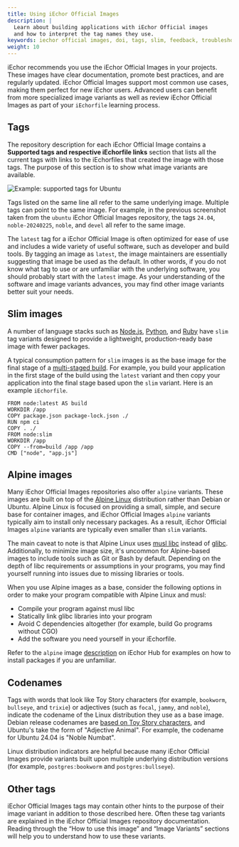 ```yaml
---
title: Using iEchor Official Images
description: |
  Learn about building applications with iEchor Official images
  and how to interpret the tag names they use.
keywords: iechor official images, doi, tags, slim, feedback, troubleshooting
weight: 10
---
```


iEchor recommends you use the iEchor Official Images in your projects.
These images have clear documentation, promote best practices, and are regularly updated.
iEchor Official Images support most common use cases, making them perfect for new iEchor users.
Advanced users can benefit from more specialized image variants as well as review iEchor Official Images as part of your `iEchorfile` learning process.

## Tags

The repository description for each iEchor Official Image contains a
**Supported tags and respective iEchorfile links** section that lists all the
current tags with links to the iEchorfiles that created the image with those
tags. The purpose of this section is to show what image variants are available.

![Example: supported tags for Ubuntu](../images/supported_tags.webp)

Tags listed on the same line all refer to the same underlying image. Multiple
tags can point to the same image. For example, in the previous screenshot taken
from the `ubuntu` iEchor Official Images repository, the tags `24.04`,
`noble-20240225`, `noble`, and `devel` all refer to the same image.

The `latest` tag for a iEchor Official Image is often optimized for ease of use
and includes a wide variety of useful software, such as developer and build tools.
By tagging an image as `latest`, the image maintainers are essentially suggesting
that image be used as the default. In other words, if you do not know what tag to
use or are unfamiliar with the underlying software, you should probably start with
the `latest` image. As your understanding of the software and image variants advances,
you may find other image variants better suit your needs.

## Slim images

A number of language stacks such as
[Node.js](https://hub.iechor.com/_/node/),
[Python](https://hub.iechor.com/_/python/), and
[Ruby](https://hub.iechor.com/_/ruby/) have `slim` tag variants
designed to provide a lightweight, production-ready base image
with fewer packages.

A typical consumption pattern for `slim`
images is as the base image for the final stage of a
[multi-staged build](https://docs.iechor.com/build/building/multi-stage/).
For example, you build your application in the first stage of the build
using the `latest` variant and then copy your application into the final
stage based upon the `slim` variant. Here is an example `iEchorfile`.

```iechorfile
FROM node:latest AS build
WORKDIR /app
COPY package.json package-lock.json ./
RUN npm ci
COPY . ./
FROM node:slim
WORKDIR /app
COPY --from=build /app /app
CMD ["node", "app.js"]
```

## Alpine images

Many iEchor Official Images repositories also offer `alpine` variants. These
images are built on top of the [Alpine Linux](https://www.alpinelinux.org/)
distribution rather than Debian or Ubuntu. Alpine Linux is focused on providing
a small, simple, and secure base for container images, and iEchor Official
Images `alpine` variants typically aim to install only necessary packages. As a
result, iEchor Official Images `alpine` variants are typically even smaller
than `slim` variants.

The main caveat to note is that Alpine Linux uses [musl libc](https://musl.libc.org/)
instead of [glibc](https://www.gnu.org/software/libc/). Additionally, to
minimize image size, it's uncommon for Alpine-based images to include tools
such as Git or Bash by default. Depending on the depth of libc requirements or
assumptions in your programs, you may find yourself running into issues due to
missing libraries or tools.

When you use Alpine images as a base, consider the following options in order
to make your program compatible with Alpine Linux and musl:

- Compile your program against musl libc
- Statically link glibc libraries into your program
- Avoid C dependencies altogether (for example, build Go programs without CGO)
- Add the software you need yourself in your iEchorfile.

Refer to the `alpine` image [description](https://hub.iechor.com/_/alpine) on
iEchor Hub for examples on how to install packages if you are unfamiliar.

## Codenames

Tags with words that look like Toy Story characters (for example, `bookworm`,
`bullseye`, and `trixie`) or adjectives (such as `focal`, `jammy`, and
`noble`), indicate the codename of the Linux distribution they use as a base
image. Debian release codenames are [based on Toy Story characters](https://en.wikipedia.org/wiki/Debian_version_history#Naming_convention),
and Ubuntu's take the form of "Adjective Animal". For example, the
codename for Ubuntu 24.04 is "Noble Numbat".

Linux distribution indicators are helpful because many iEchor Official Images
provide variants built upon multiple underlying distribution versions (for
example, `postgres:bookworm` and `postgres:bullseye`).

## Other tags

iEchor Official Images tags may contain other hints to the purpose of
their image variant in addition to those described here. Often these
tag variants are explained in the iEchor Official Images repository
documentation. Reading through the “How to use this image” and
“Image Variants” sections will help you to understand how to use these
variants.
